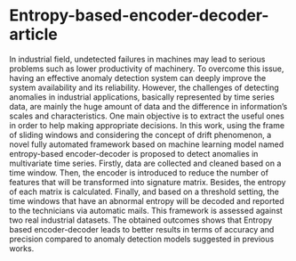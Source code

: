 # Entropy-based-encoder-decoder-article
In industrial field, undetected failures in machines may lead to serious problems such as lower productivity of machinery. To overcome this issue, having an effective anomaly detection system can deeply improve the system availability and its reliability. However, the challenges of detecting anomalies in industrial applications, basically represented by time series data, are mainly the huge amount of data and the difference in information’s scales and characteristics. One main objective is to extract the useful ones in order to help making appropriate decisions. In this work, using the frame of sliding windows and considering the concept of drift phenomenon, a novel fully automated framework based on machine learning model named entropy-based encoder-decoder is proposed to detect anomalies in multivariate time series. Firstly, data are collected and cleaned based on a time window. Then, the encoder is introduced to reduce the number of features that will be transformed into signature matrix. Besides, the entropy of each matrix is calculated. Finally, and based on a threshold setting, the time windows that have an abnormal entropy will be decoded and reported to the technicians via automatic mails. This framework is assessed against two real industrial datasets. The obtained outcomes shows that Entropy based encoder-decoder leads to better results in terms of accuracy and precision compared to anomaly detection models suggested in previous works.
